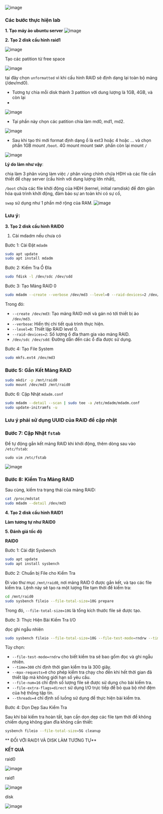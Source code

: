 ![image](https://github.com/user-attachments/assets/61fd2249-8787-4b8f-9368-a2e3f47e9752)

### **Các bước thực hiện lab**

**1. Tạo máy ảo ubuntu server**
![image](https://github.com/user-attachments/assets/6a18f2c3-aac7-4d6c-9a04-3f81c7264399)


**2. Tạo 2 disk cấu hình raid1**

![image](https://github.com/user-attachments/assets/837ecf00-6544-4340-8945-f3b0dbc6bdad)

Tạo các patition từ free space

![image](https://github.com/user-attachments/assets/22a6473f-81a7-43ee-b3bc-26835e5dc861)

tại đây chọn `unformatted` vì khi cấu hình RAID sẽ định dạng lại toàn bộ mảng (/dev/md0).
- Tương tự chia mỗi disk thành 3 patition với dung lượng là 1GB, 4GB, và còn lại
- 
![image](https://github.com/user-attachments/assets/644c1796-e14b-4f65-a142-9d0dd93deeb4)

- Tại phần này chọn các patition chia làm md0, md1, md2.

![image](https://github.com/user-attachments/assets/65417d75-81aa-40bc-bdc9-5e5182bb290b)

- Sau khi tạo thì mới format định dạng ổ là ext3 hoặc 4 hoặc ... và chọn phần 1GB mount `/boot`. 4G mount mount `SWAP`. phần còn lại mount `/`

![image](https://github.com/user-attachments/assets/1574a92a-e48e-41ad-8c79-111c6bf40320)

**Lý do làm như vậy**: 

chia làm 3 phân vùng làm việc `/` phân vùng chính chứa HĐH và các file cần thiết để chạy server (cấu hình với dung lượng lớn nhất), 

`/boot` chứa các file khởi động của HĐH (kernel, initial ramdisk) để đơn giản hóa quá trình khởi động, đảm bảo sự an toàn khi có sự cố, 

`swap` sử dụng như 1 phần mở rộng của RAM.
![image](https://github.com/user-attachments/assets/defe7eb5-64e9-46bf-af84-076641507dd3)

### **Lưu ý**:

**3. Tạo 2 disk cấu hình RAID0**

1. Cài mdadm nếu chưa có

Bước 1: Cài Đặt `mdadm`

```bash
sudo apt update
sudo apt install mdadm
```

Bước 2: Kiểm Tra Ổ Đĩa

```bash
sudo fdisk -l /dev/sdc /dev/sdd
```

Bước 3: Tạo Mảng RAID 0

```bash
sudo mdadm --create --verbose /dev/md3 --level=0 --raid-devices=2 /dev/sdc /dev/sdd
```

Trong đó:
- `--create /dev/md3`: Tạo mảng RAID mới và gán nó tới thiết bị ảo `/dev/md3`.
- `--verbose`: Hiển thị chi tiết quá trình thực hiện.
- `--level=0`: Thiết lập RAID level 0.
- `--raid-devices=2`: Số lượng ổ đĩa tham gia vào mảng RAID.
- `/dev/sdc /dev/sdd`: Đường dẫn đến các ổ đĩa được sử dụng.

Bước 4: Tạo File System

```bash
sudo mkfs.ext4 /dev/md3
```

### Bước 5: Gắn Kết Mảng RAID

```bash
sudo mkdir -p /mnt/raid0
sudo mount /dev/md3 /mnt/raid0
```

Bước 6: Cập Nhật `mdadm.conf`


```bash
sudo mdadm --detail --scan | sudo tee -a /etc/mdadm/mdadm.conf
sudo update-initramfs -u
```
### **Lưu ý phải sử dụng UUID của RAID để cập nhật**
### Bước 7: Cập Nhật `fstab`

Để tự động gắn kết mảng RAID khi khởi động, thêm dòng sau vào `/etc/fstab`:

```
sudo vim /etc/fstab
```
![image](https://github.com/user-attachments/assets/56550320-3c84-49e6-8666-1c5656983b7d)


### Bước 8: Kiểm Tra Mảng RAID

Sau cùng, kiểm tra trạng thái của mảng RAID:

```bash
cat /proc/mdstat
sudo mdadm --detail /dev/md3
```

**4. Tạo 2 disk cấu hình RAID1**

**Làm tương tự như RAID0**

**5. Đánh giá tốc độ**

**RAID0**

Bước 1: Cài đặt Sysbench

```bash
sudo apt update
sudo apt install sysbench
```

Bước 2: Chuẩn bị File cho Kiểm Tra

Đi vào thư mục `/mnt/raid0`, nơi mảng RAID 0 được gắn kết, và tạo các file kiểm tra. Lệnh này sẽ tạo ra một lượng file tạm thời để kiểm tra:

```bash
cd /mnt/raid0
sudo sysbench fileio --file-total-size=10G prepare
```

Trong đó, `--file-total-size=10G` là tổng kích thước file sẽ được tạo.

Bước 3: Thực Hiện Bài Kiểm Tra I/O

đọc ghi ngẫu nhiên
```bash
sudo sysbench fileio --file-total-size=10G --file-test-mode=rndrw --time=60 --max-requests=0 run
```

Tùy chọn:
- `--file-test-mode=rndrw` cho biết kiểm tra sẽ bao gồm đọc và ghi ngẫu nhiên.
- `--time=300` chỉ định thời gian kiểm tra là 300 giây.
- `--max-requests=0` cho phép kiểm tra chạy cho đến khi hết thời gian đã thiết lập mà không giới hạn số yêu cầu.
- `--file-num=16` chỉ định số lượng file sẽ được sử dụng cho bài kiểm tra.
- `--file-extra-flags=direct` sử dụng I/O trực tiếp để bỏ qua bộ nhớ đệm của hệ thống tập tin.
- `--threads=4` chỉ định số luồng sử dụng để thực hiện bài kiểm tra.

Bước 4: Dọn Dẹp Sau Kiểm Tra

Sau khi bài kiểm tra hoàn tất, bạn cần dọn dẹp các file tạm thời để không chiếm dụng không gian đĩa không cần thiết:

```bash
sysbench fileio --file-total-size=5G cleanup
```

** ĐỐI VỚI RAID1 VÀ DISK LÀM TƯƠNG TỰ**

**KẾT QUẢ**

raid0

![image](https://github.com/user-attachments/assets/d6115588-43de-43b5-9237-ce571e3f4303)

raid1

![image](https://github.com/user-attachments/assets/1295eb03-be10-4503-91e1-1f5d3960150f)

disk

![image](https://github.com/user-attachments/assets/58972d6d-eb9c-4088-86ea-81ee5bba959d)

